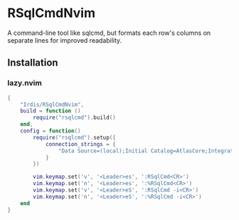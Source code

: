 # RSqlCmdNvim
A command-line tool like sqlcmd, but formats each row's columns on separate lines for improved readability.
## Installation
### lazy.nvim

``` lua
{
    "Irdis/RSqlCmdNvim",
    build = function ()
        require("rsqlcmd").build()
    end,
    config = function()
        require("rsqlcmd").setup({ 
            connection_strings = {
                "Data Source=(local);Initial Catalog=AtlasCore;Integrated Security=SSPI;TrustServerCertificate=True;Command Timeout=120",
            }
        })

        vim.keymap.set('v', '<Leader>es', ':RSqlCmd<CR>')
        vim.keymap.set('n', '<Leader>es', ':%RSqlCmd<CR>')
        vim.keymap.set('v', '<Leader>eS', ':RSqlCmd -i<CR>')
        vim.keymap.set('n', '<Leader>eS', ':%RSqlCmd -i<CR>')
    end
}
```
